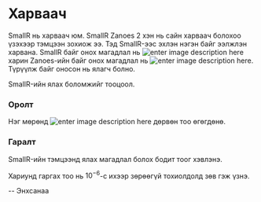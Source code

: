 Харваач
=======
 
SmallR нь харваач юм. SmallR Zanoes 2 хэн нь сайн харваач болохоо үзэхээр тэмцээн зохиож ээ. Тэд SmallR-ээс эхлэн нэгэн байг ээлжлэн харвана. SmallR байг онох магадлал нь ![enter image description here][1] харин Zanoes-ийн байг онох магадлал нь ![enter image description here][2]. Түрүүлж байг оносон нь ялагч болно.
 
SmallR-ийн ялах боломжийг тооцоол.
 
### Оролт

Нэг мөрөнд ![enter image description here][3] дөрвөн тоо өгөгдөнө.

### Гаралт

SmallR-ийн тэмцээнд ялах магадлал болох бодит тоог хэвлэнэ.
 
Хариунд гаргах тоо нь $10^{-6}$-с ихээр зөрөөгүй тохиолдолд зөв гэж үзнэ.
 
-- Энхсанаа
 
 
  [1]: http://espresso.codeforces.com/a7487d7e62f90136b78ae3fbf0a008396f146e13.png
  [2]: http://espresso.codeforces.com/c443c7703e51f03d0eece0b96b9e84e425878209.png
  [3]: http://espresso.codeforces.com/488158367221f441ba94b9475c03436069df2a7e.png
